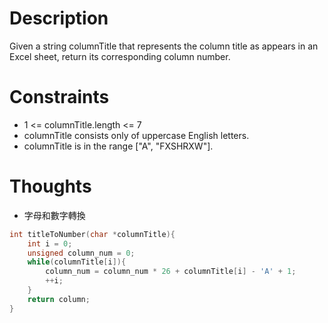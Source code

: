 # Description

Given a string columnTitle that represents the column title as appears in an Excel sheet, return its corresponding column number.

# Constraints

- 1 <= columnTitle.length <= 7
- columnTitle consists only of uppercase English letters.
- columnTitle is in the range ["A", "FXSHRXW"].

# Thoughts

- 字母和數字轉換

```c
int titleToNumber(char *columnTitle){
	int i = 0;
	unsigned column_num = 0;
	while(columnTitle[i]){
		column_num = column_num * 26 + columnTitle[i] - 'A' + 1;
		++i;
	}
	return column;
}
```
